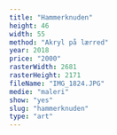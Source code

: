 ```yaml
---
title: "Hammerknuden"
height: 46
width: 55
method: "Akryl på lærred"
year: 2018
price: "2000"
rasterWidth: 2681
rasterHeight: 2171
fileName: "IMG_1824.JPG"
medie: "maleri"
show: "yes"
slug: "hammerknuden"
type: "art"
---
```

